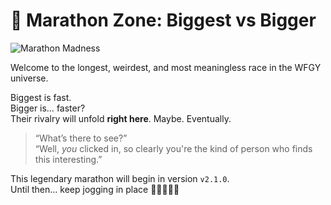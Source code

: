 # 🏁 Marathon Zone: Biggest vs Bigger

![Marathon Madness](./marathon_madness.png)

Welcome to the longest, weirdest, and most meaningless race in the WFGY universe.

Biggest is fast.  
Bigger is… faster?  
Their rivalry will unfold **right here**. Maybe. Eventually.

> “What’s there to see?”  
> “Well, *you* clicked in, so clearly you're the kind of person who finds this interesting.”

This legendary marathon will begin in version `v2.1.0`.  
Until then… keep jogging in place 🏃‍♂️🏃‍♀️💨
